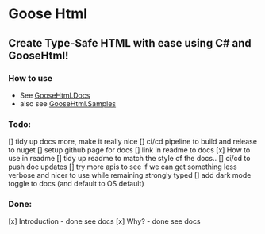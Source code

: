 #  Goose Html

## Create Type-Safe HTML with ease using C# and GooseHtml!

### How to use

- See [GooseHtml.Docs](GooseHtml.Docs)
- also see [GooseHtml.Samples](GooseHtml.Samples)

### Todo: 

[] tidy up docs more, make it really nice
[] ci/cd pipeline to build and release to nuget
[] setup github page for docs
[] link in readme to docs
[x] How to use in readme
[] tidy up readme to match the style of the docs.. 
[] ci/cd to push doc updates
[] try more apis to see if we can get something less verbose and nicer to use while remaining strongly typed
[] add dark mode toggle to docs (and default to OS default)

### Done:

[x] Introduction - done see docs
[x] Why? - done see docs
 



